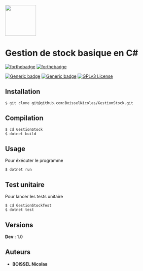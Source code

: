 <img src="[https://blog.bracketshow.com/wp-content/uploads/2021/07/csharp.png](https://content.axopen.com/uploads/1200px_C_Sharp_logo_svg_16fb904a2f.png)" width="100px">

# Gestion de stock basique en C#

[![forthebadge](https://forthebadge.com/images/badges/built-with-love.svg)]()
[![forthebadge](https://forthebadge.com/images/badges/made-with-c-sharp.svg)](https://forthebadge.com)

[![Generic badge](https://img.shields.io/badge/For-Training-<green>.svg)](https://shields.io/)
[![Generic badge](https://img.shields.io/badge/Only-Terminal-<green>.svg)](https://shields.io/)
[![GPLv3 License](https://img.shields.io/badge/License-GPL%20v3-yellow.svg)]()


## Installation

```
$ git clone git@github.com:BoisselNicolas/GestionStock.git
```

## Compilation


```
$ cd GestionStock
$ dotnet build
```

## Usage 

Pour éxécuter le programme

```
$ dotnet run 
```

## Test unitaire 

Pour lancer les tests unitaire

```
$ cd GestionStockTest
$ dotnet test 
```

## Versions

**Dev :** 1.0


## Auteurs

* **BOISSEL Nicolas** 
